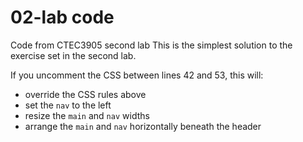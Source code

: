 # 02-lab code
Code from CTEC3905 second lab
This is the simplest solution to the exercise set in the second lab.

If you uncomment the CSS between lines 42 and 53, this will:

- override the CSS rules above
- set the `nav` to the left
- resize the `main` and `nav` widths
- arrange the `main` and `nav` horizontally beneath the header
